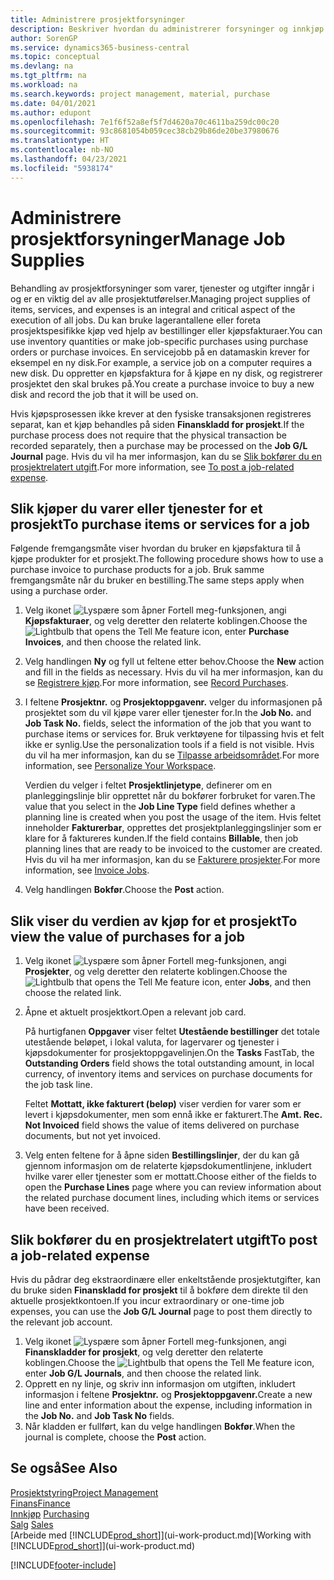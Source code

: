 ```yaml
---
title: Administrere prosjektforsyninger
description: Beskriver hvordan du administrerer forsyninger og innkjøp av materialer og tjenester for prosjekter.
author: SorenGP
ms.service: dynamics365-business-central
ms.topic: conceptual
ms.devlang: na
ms.tgt_pltfrm: na
ms.workload: na
ms.search.keywords: project management, material, purchase
ms.date: 04/01/2021
ms.author: edupont
ms.openlocfilehash: 7e1f6f52a8ef5f7d4620a70c4611ba259dc00c20
ms.sourcegitcommit: 93c8681054b059cec38cb29b86de20be37980676
ms.translationtype: HT
ms.contentlocale: nb-NO
ms.lasthandoff: 04/23/2021
ms.locfileid: "5938174"
---
```

# <a name="manage-job-supplies"></a><span data-ttu-id="f7632-103">Administrere prosjektforsyninger</span><span class="sxs-lookup"><span data-stu-id="f7632-103">Manage Job Supplies</span></span>
<span data-ttu-id="f7632-104">Behandling av prosjektforsyninger som varer, tjenester og utgifter inngår i og er en viktig del av alle prosjektutførelser.</span><span class="sxs-lookup"><span data-stu-id="f7632-104">Managing project supplies of items, services, and expenses is an integral and critical aspect of the execution of all jobs.</span></span> <span data-ttu-id="f7632-105">Du kan bruke lagerantallene eller foreta prosjektspesifikke kjøp ved hjelp av bestillinger eller kjøpsfakturaer.</span><span class="sxs-lookup"><span data-stu-id="f7632-105">You can use inventory quantities or make job-specific purchases using purchase orders or purchase invoices.</span></span> <span data-ttu-id="f7632-106">En servicejobb på en datamaskin krever for eksempel en ny disk.</span><span class="sxs-lookup"><span data-stu-id="f7632-106">For example, a service job on a computer requires a new disk.</span></span> <span data-ttu-id="f7632-107">Du oppretter en kjøpsfaktura for å kjøpe en ny disk, og registrerer prosjektet den skal brukes på.</span><span class="sxs-lookup"><span data-stu-id="f7632-107">You create a purchase invoice to buy a new disk and record the job that it will be used on.</span></span>

<span data-ttu-id="f7632-108">Hvis kjøpsprosessen ikke krever at den fysiske transaksjonen registreres separat, kan et kjøp behandles på siden **Finanskladd for prosjekt**.</span><span class="sxs-lookup"><span data-stu-id="f7632-108">If the purchase process does not require that the physical transaction be recorded separately, then a purchase may be processed on the **Job G/L Journal** page.</span></span> <span data-ttu-id="f7632-109">Hvis du vil ha mer informasjon, kan du se [Slik bokfører du en prosjektrelatert utgift](projects-how-manage-project-supplies.md#to-post-a-job-related-expense).</span><span class="sxs-lookup"><span data-stu-id="f7632-109">For more information, see [To post a job-related expense](projects-how-manage-project-supplies.md#to-post-a-job-related-expense).</span></span>

## <a name="to-purchase-items-or-services-for-a-job"></a><span data-ttu-id="f7632-110">Slik kjøper du varer eller tjenester for et prosjekt</span><span class="sxs-lookup"><span data-stu-id="f7632-110">To purchase items or services for a job</span></span>
<span data-ttu-id="f7632-111">Følgende fremgangsmåte viser hvordan du bruker en kjøpsfaktura til å kjøpe produkter for et prosjekt.</span><span class="sxs-lookup"><span data-stu-id="f7632-111">The following procedure shows how to use a purchase invoice to purchase products for a job.</span></span> <span data-ttu-id="f7632-112">Bruk samme fremgangsmåte når du bruker en bestilling.</span><span class="sxs-lookup"><span data-stu-id="f7632-112">The same steps apply when using a purchase order.</span></span>  

1. <span data-ttu-id="f7632-113">Velg ikonet ![Lyspære som åpner Fortell meg-funksjonen](media/ui-search/search_small.png "Fortell hva du vil gjøre"), angi **Kjøpsfakturaer**, og velg deretter den relaterte koblingen.</span><span class="sxs-lookup"><span data-stu-id="f7632-113">Choose the ![Lightbulb that opens the Tell Me feature](media/ui-search/search_small.png "Tell me what you want to do") icon, enter **Purchase Invoices**, and then choose the related link.</span></span>  
2. <span data-ttu-id="f7632-114">Velg handlingen **Ny** og fyll ut feltene etter behov.</span><span class="sxs-lookup"><span data-stu-id="f7632-114">Choose the **New** action and fill in the fields as necessary.</span></span> <span data-ttu-id="f7632-115">Hvis du vil ha mer informasjon, kan du se [Registrere kjøp](purchasing-how-record-purchases.md).</span><span class="sxs-lookup"><span data-stu-id="f7632-115">For more information, see [Record Purchases](purchasing-how-record-purchases.md).</span></span>
3. <span data-ttu-id="f7632-116">I feltene **Prosjektnr.** og **Prosjektoppgavenr.** velger du informasjonen på prosjektet som du vil kjøpe varer eller tjenester for.</span><span class="sxs-lookup"><span data-stu-id="f7632-116">In the **Job No.** and **Job Task No.** fields, select the information of the job that you want to purchase items or services for.</span></span> <span data-ttu-id="f7632-117">Bruk verktøyene for tilpassing hvis et felt ikke er synlig.</span><span class="sxs-lookup"><span data-stu-id="f7632-117">Use the personalization tools if a field is not visible.</span></span> <span data-ttu-id="f7632-118">Hvis du vil ha mer informasjon, kan du se [Tilpasse arbeidsområdet](ui-personalization-user.md).</span><span class="sxs-lookup"><span data-stu-id="f7632-118">For more information, see [Personalize Your Workspace](ui-personalization-user.md).</span></span>

    <span data-ttu-id="f7632-119">Verdien du velger i feltet **Prosjektlinjetype**, definerer om en planleggingslinje blir opprettet når du bokfører forbruket for varen.</span><span class="sxs-lookup"><span data-stu-id="f7632-119">The value that you select in the **Job Line Type** field defines whether a planning line is created when you post the usage of the item.</span></span> <span data-ttu-id="f7632-120">Hvis feltet inneholder **Fakturerbar**, opprettes det prosjektplanleggingslinjer som er klare for å faktureres kunden.</span><span class="sxs-lookup"><span data-stu-id="f7632-120">If the field contains **Billable**, then job planning lines that are ready to be invoiced to the customer are created.</span></span> <span data-ttu-id="f7632-121">Hvis du vil ha mer informasjon, kan du se [Fakturere prosjekter](projects-how-invoice-jobs.md).</span><span class="sxs-lookup"><span data-stu-id="f7632-121">For more information, see [Invoice Jobs](projects-how-invoice-jobs.md).</span></span>
4. <span data-ttu-id="f7632-122">Velg handlingen **Bokfør**.</span><span class="sxs-lookup"><span data-stu-id="f7632-122">Choose the **Post** action.</span></span>

## <a name="to-view-the-value-of-purchases-for-a-job"></a><span data-ttu-id="f7632-123">Slik viser du verdien av kjøp for et prosjekt</span><span class="sxs-lookup"><span data-stu-id="f7632-123">To view the value of purchases for a job</span></span>
1. <span data-ttu-id="f7632-124">Velg ikonet ![Lyspære som åpner Fortell meg-funksjonen](media/ui-search/search_small.png "Fortell hva du vil gjøre"), angi **Prosjekter**, og velg deretter den relaterte koblingen.</span><span class="sxs-lookup"><span data-stu-id="f7632-124">Choose the ![Lightbulb that opens the Tell Me feature](media/ui-search/search_small.png "Tell me what you want to do") icon, enter **Jobs**, and then choose the related link.</span></span>
2. <span data-ttu-id="f7632-125">Åpne et aktuelt prosjektkort.</span><span class="sxs-lookup"><span data-stu-id="f7632-125">Open a relevant job card.</span></span>

    <span data-ttu-id="f7632-126">På hurtigfanen **Oppgaver** viser feltet **Utestående bestillinger** det totale utestående beløpet, i lokal valuta, for lagervarer og tjenester i kjøpsdokumenter for prosjektoppgavelinjen.</span><span class="sxs-lookup"><span data-stu-id="f7632-126">On the **Tasks** FastTab, the **Outstanding Orders** field shows the total outstanding amount, in local currency, of inventory items and services on purchase documents for the job task line.</span></span>  

    <span data-ttu-id="f7632-127">Feltet **Mottatt, ikke fakturert (beløp)** viser verdien for varer som er levert i kjøpsdokumenter, men som ennå ikke er fakturert.</span><span class="sxs-lookup"><span data-stu-id="f7632-127">The **Amt. Rec. Not Invoiced** field shows the value of items delivered on purchase documents, but not yet invoiced.</span></span>  
3. <span data-ttu-id="f7632-128">Velg enten feltene for å åpne siden **Bestillingslinjer**, der du kan gå gjennom informasjon om de relaterte kjøpsdokumentlinjene, inkludert hvilke varer eller tjenester som er mottatt.</span><span class="sxs-lookup"><span data-stu-id="f7632-128">Choose either of the fields to open the **Purchase Lines** page where you can review information about the related purchase document lines, including which items or services have been received.</span></span>

## <a name="to-post-a-job-related-expense"></a><span data-ttu-id="f7632-129">Slik bokfører du en prosjektrelatert utgift</span><span class="sxs-lookup"><span data-stu-id="f7632-129">To post a job-related expense</span></span>
<span data-ttu-id="f7632-130">Hvis du pådrar deg ekstraordinære eller enkeltstående prosjektutgifter, kan du bruke siden **Finanskladd for prosjekt** til å bokføre dem direkte til den aktuelle prosjektkontoen.</span><span class="sxs-lookup"><span data-stu-id="f7632-130">If you incur extraordinary or one-time job expenses, you can use the **Job G/L Journal** page to post them directly to the relevant job account.</span></span>

1. <span data-ttu-id="f7632-131">Velg ikonet ![Lyspære som åpner Fortell meg-funksjonen](media/ui-search/search_small.png "Fortell hva du vil gjøre"), angi **Finanskladder for prosjekt**, og velg deretter den relaterte koblingen.</span><span class="sxs-lookup"><span data-stu-id="f7632-131">Choose the ![Lightbulb that opens the Tell Me feature](media/ui-search/search_small.png "Tell me what you want to do") icon, enter **Job G/L Journals**, and then choose the related link.</span></span>  
2. <span data-ttu-id="f7632-132">Opprett en ny linje, og skriv inn informasjon om utgiften, inkludert informasjon i feltene **Prosjektnr.** og **Prosjektoppgavenr.**</span><span class="sxs-lookup"><span data-stu-id="f7632-132">Create a new line and enter information about the expense, including information in the **Job No.** and **Job Task No** fields.</span></span>  
3. <span data-ttu-id="f7632-133">Når kladden er fullført, kan du velge handlingen **Bokfør**.</span><span class="sxs-lookup"><span data-stu-id="f7632-133">When the journal is complete, choose the **Post** action.</span></span>

## <a name="see-also"></a><span data-ttu-id="f7632-134">Se også</span><span class="sxs-lookup"><span data-stu-id="f7632-134">See Also</span></span>
[<span data-ttu-id="f7632-135">Prosjektstyring</span><span class="sxs-lookup"><span data-stu-id="f7632-135">Project Management</span></span>](projects-manage-projects.md)  
[<span data-ttu-id="f7632-136">Finans</span><span class="sxs-lookup"><span data-stu-id="f7632-136">Finance</span></span>](finance.md)  
<span data-ttu-id="f7632-137">[Innkjøp](purchasing-manage-purchasing.md)       </span><span class="sxs-lookup"><span data-stu-id="f7632-137">[Purchasing](purchasing-manage-purchasing.md)       </span></span>  
<span data-ttu-id="f7632-138">[Salg](sales-manage-sales.md)    </span><span class="sxs-lookup"><span data-stu-id="f7632-138">[Sales](sales-manage-sales.md)    </span></span>  
<span data-ttu-id="f7632-139">[Arbeide med [!INCLUDE[prod_short](includes/prod_short.md)]](ui-work-product.md)</span><span class="sxs-lookup"><span data-stu-id="f7632-139">[Working with [!INCLUDE[prod_short](includes/prod_short.md)]](ui-work-product.md)</span></span>  


[!INCLUDE[footer-include](includes/footer-banner.md)]
